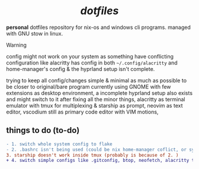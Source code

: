 <h1 align="center"><i>dotfiles</i></h1>

**personal** dotfiles repository for nix-os and windows cli programs. managed with GNU
stow in linux.

> [!WARNING]  
> config might not work on your system as something have conflicting configuration like
> alacritty has config in both `~/.config/alacritty` and home-manager's config & the
> hyprland setup isn't complete.

trying to keep all config/changes simple & minimal as much as possible to be closer to
original/bare program currently using GNOME with few extensions as desktop environment,
a incomplete hyprland setup also exists and might switch to it after fixing all the
minor things, alacritty as terminal emulator with tmux for multiplexing & starship as
prompt, neovim as text editor, vscodium still as primary code editor with VIM motions,

## things to do (to-do)
```diff
- 1. switch whole system config to flake
- 2. .bashrc isn't being used (could be nix home-manager coflict, or symbolic link)
3. starship doesn't work inside tmux (probably is because of 2. )
+ 4. switch simple configs like .gitconfig, btop, neofetch, alacritty to home-manager
````
